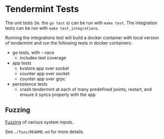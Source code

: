 # Tendermint Tests

The unit tests (ie. the `go test` s) can be run with `make test`.
The integration tests can be run with `make test_integrations`.

Running the integrations test will build a docker container with local version of tendermint
and run the following tests in docker containers:

- go tests, with --race
    - includes test coverage
- app tests
    - kvstore app over socket
    - counter app over socket
    - counter app over grpc
- persistence tests
    - crash tendermint at each of many predefined points, restart, and ensure it syncs properly with the app

## Fuzzing

[Fuzzing](https://en.wikipedia.org/wiki/Fuzzing) of various system inputs.

See `./fuzz/README.md` for more details.
